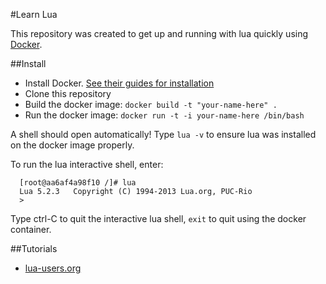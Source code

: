 #Learn Lua

This repository was created to get up and running with lua quickly using [Docker](https://www.docker.com/). 

##Install

  - Install Docker. [See their guides for installation](https://docs.docker.com/installation/#installation)
  - Clone this repository
  - Build the docker image: `docker build -t "your-name-here" .`
  - Run the docker image: `docker run -t -i your-name-here /bin/bash`

A shell should open automatically! Type `lua -v` to ensure lua was installed on the docker image properly.

To run the lua interactive shell, enter:

```
  [root@aa6af4a98f10 /]# lua
  Lua 5.2.3   Copyright (C) 1994-2013 Lua.org, PUC-Rio
  > 
```

Type ctrl-C to quit the interactive lua shell, `exit` to quit using the docker container.

##Tutorials

  - [lua-users.org](http://lua-users.org/wiki/TutorialDirectory)
